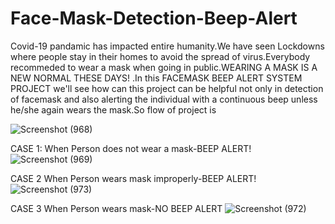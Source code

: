 # Face-Mask-Detection-Beep-Alert

Covid-19 pandamic has impacted entire humanity.We have seen Lockdowns where people stay in their homes to avoid the spread of virus.Everybody recommeded to wear a mask when going in public.WEARING A MASK IS A NEW NORMAL THESE DAYS! .In this FACEMASK BEEP ALERT SYSTEM PROJECT we'll see how can this project can be helpful not only in detection of facemask and also alerting the individual with a continuous beep unless he/she again wears the mask.So flow of project is 

![Screenshot (968)](https://user-images.githubusercontent.com/64895688/124387358-e746a200-dcfb-11eb-8036-9edd536708df.png)


CASE 1:
When Person does not wear a mask-BEEP ALERT!
![Screenshot (969)](https://user-images.githubusercontent.com/64895688/124387627-fb3ed380-dcfc-11eb-8507-00f7f1a10a7c.png)


CASE 2
When Person wears mask improperly-BEEP ALERT!
![Screenshot (973)](https://user-images.githubusercontent.com/64895688/124387691-24f7fa80-dcfd-11eb-9539-8d87e85ca68c.png)

CASE 3
When Person wears mask-NO BEEP ALERT
![Screenshot (972)](https://user-images.githubusercontent.com/64895688/124387745-4b1d9a80-dcfd-11eb-8ce5-cdfb1eaa098a.png)






